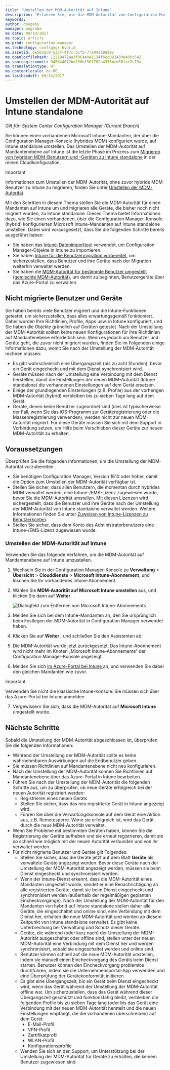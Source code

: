 ```yaml
---
title: "Umstellen der MDM-Autorität auf Intune"
description: "Erfahren Sie, wie die MDM-Autorität von Configuration Manager (hybrid) auf Intune standalone umgestellt wird."
keywords: 
author: dougeby
manager: angrobe
ms.date: 09/14/2017
ms.topic: article
ms.prod: configuration-manager
ms.technology: configmgr-hybrid
ms.assetid: be503ec9-5324-4f7c-bcf5-77204328e99c
ms.openlocfilehash: 12218472aa3f06ae041134f6cc092430e406c542
ms.sourcegitcommit: 948644072bd158b156f782a4376bcd50fac7c73a
ms.translationtype: HT
ms.contentlocale: de-DE
ms.lasthandoff: 09/14/2017
---
```

# <a name="change-your-mdm-authority-to-intune-standalone"></a>Umstellen der MDM-Autorität auf Intune standalone

*Gilt für: System Center Configuration Manager (Current Branch)*    

Sie können einen vorhandenen Microsoft Intune-Mandanten, der über die Configuration Manager-Konsole (hybrides MDM) konfiguriert wurde, auf Intune standalone umstellen. Das Umstellen der MDM-Autorität auf Mandantenebene auf Intune ist die letzte Phase im Prozess zum [Migrieren von hybriden MDM-Benutzern und -Geräten zu Intune standalone](migrate-hybridmdm-to-intunesa.md) in der reinen Cloudkonfiguration.    

> [!Important]    
> Informationen zum Umstellen der MDM-Autorität, ohne zuvor hybride MDM-Benutzer zu Intune zu migrieren, finden Sie unter [Umstellen der MDM-Autorität](change-mdm-authority.md).

Mit den Schritten in diesem Thema stellen Sie die MDM-Autorität für einen Mandanten auf Intune um und migrieren alle Geräte, die bisher noch nicht migriert wurden, zu Intune standalone. Dieses Thema bietet Informationen dazu, wie Sie einen vorhandenen, über die Configuration Manager-Konsole (hybrid) konfigurierten Microsoft Intune-Mandanten auf Intune standalone umstellen. Dabei wird vorausgesetzt, dass Sie die folgenden Schritte bereits ausgeführt haben:
- Sie haben das [Intune-Datenimporttool](migrate-import-data.md) verwendet, um Configuration Manager-Objekte in Intune zu importieren. 
- Sie haben [Intune für die Benutzermigration vorbereitet](migrate-prepare-intune.md), um sicherzustellen, dass Benutzer und ihre Geräte nach der Migration weiterhin verwaltet werden.
- Sie haben die [MDM-Autorität für bestimmte Benutzer umgestellt (gemischte MDM-Autorität)](migrate-mixed-authority.md), um damit zu beginnen, Benutzergeräte über das Azure-Portal zu verwalten.


## <a name="users-and-devices-that-have-not-been-migrated"></a>Nicht migrierte Benutzer und Geräte
Sie haben bereits viele Benutzer migriert und die Intune-Funktionen getestet, um sicherzustellen, dass alles erwartungsgemäß funktioniert. Daher wurden Ihre Richtlinien, Profile, Apps usw. in Intune konfiguriert, und Sie haben die Objekte gründlich auf Geräten getestet. Nach der Umstellung der MDM-Autorität sollten keine neuen Konfigurationen für Ihre Richtlinien auf Mandantenebene erforderlich sein. Wenn es jedoch um Benutzer und Geräte geht, die zuvor nicht migriert wurden, finden Sie im Folgenden einige Informationen dazu, womit Sie nach der Umstellung der MDM-Autorität rechnen müssen:    
- Es gibt wahrscheinlich eine Übergangszeit (bis zu acht Stunden), bevor ein Gerät eingecheckt und mit dem Dienst synchronisiert wird.
- Geräte müssen nach der Umstellung eine Verbindung mit dem Dienst herstellen, damit die Einstellungen der neuen MDM-Autorität (Intune standalone) die vorhandenen Einstellungen auf dem Gerät ersetzen.
- Einige der grundlegenden Einstellungen (z.B. Profile) aus der vorherigen MDM-Autorität (hybrid) verbleiben bis zu sieben Tage lang auf dem Gerät. 
- Geräte, denen keine Benutzer zugeordnet sind (dies ist typischerweise der Fall, wenn Sie das iOS-Programm zur Geräteregistrierung oder die Massenregistrierung verwenden), werden nicht zur neuen MDM-Autorität migriert. Für diese Geräte müssen Sie sich mit dem Support in Verbindung setzen, um Hilfe beim Verschieben dieser Geräte zur neuen MDM-Autorität zu erhalten.

## <a name="prerequisites"></a>Voraussetzungen
Überprüfen Sie die folgenden Informationen, um die Umstellung der MDM-Autorität vorzubereiten:
- Sie benötigen Configuration Manager, Version 1610 oder höher, damit die Option zum Umstellen der MDM-Autorität verfügbar ist.
- Stellen Sie sicher, dass allen Benutzern, die momentan durch hybrides MDM verwaltet werden, eine Intune-/EMS-Lizenz zugewiesen wurde, bevor Sie die MDM-Autorität umstellen. Mit diesen Lizenzen wird sichergestellt, dass die Benutzer und ihre Geräte nach der Umstellung der MDM-Autorität von Intune standalone verwaltet werden. Weitere Informationen finden Sie unter [Zuweisen von Intune-Lizenzen zu Benutzerkonten](https://docs.microsoft.com/intune/get-started/start-with-a-paid-subscription-to-microsoft-intune-step-4).
- Stellen Sie sicher, dass dem Konto des Administratorbenutzers eine Intune-/EMS-Lizenz zugewiesen wurde.

### <a name="change-the-mdm-authority-to-intune"></a>Umstellen der MDM-Autorität auf Intune
Verwenden Sie das folgende Verfahren, um die MDM-Autorität auf Mandantenebene auf Intune umzustellen.

1.  Wechseln Sie in der Configuration Manager-Konsole zu **Verwaltung** &gt; **Übersicht** &gt; **Clouddienste** &gt; **Microsoft Intune-Abonnement**, und löschen Sie Ihr vorhandenes Intune-Abonnement.
2.  Wählen Sie **MDM-Autorität auf Microsoft Intune umstellen** aus, und klicken Sie dann auf **Weiter**.

    ![Dialogfeld zum Entfernen von Microsoft Intune-Abonnements](media/mdm-change-delete-subscription.png)
3.  Melden Sie sich bei dem Intune-Mandanten an, den Sie ursprünglich beim Festlegen der MDM-Autorität in Configuration Manager verwendet haben.
4.  Klicken Sie auf **Weiter** , und schließen Sie den Assistenten ab.
5.  Die MDM-Autorität wurde jetzt zurückgesetzt. Das Intune-Abonnement wird nicht mehr im Knoten „Microsoft Intune-Abonnements“ der Configuration Manager-Konsole angezeigt.
6.  Melden Sie sich [im Azure-Portal bei Intune ](https://portal.azure.com/#blade/Microsoft_Intune_DeviceSettings/ExtensionLandingBlade/overview) an, und verwenden Sie dabei den gleichen Mandanten wie zuvor.    

  > [!Important]    
  > Verwenden Sie nicht die klassische Intune-Konsole. Sie müssen sich über das Azure-Portal bei Intune anmelden.
7.  Vergewissern Sie sich, dass die MDM-Autorität auf **Microsoft Intune** umgestellt wurde. 

## <a name="next-steps"></a>Nächste Schritte
Sobald die Umstellung der MDM-Autorität abgeschlossen ist, überprüfen Sie die folgenden Informationen:
- Während der Umstellung der MDM-Autorität sollte es keine wahrnehmbaren Auswirkungen auf die Endbenutzer geben. 
- Sie müssen Richtlinien auf Mandantenebene nicht neu konfigurieren. 
- Nach der Umstellung der MDM-Autorität können Sie Richtlinien auf Mandantenebene über das Azure-Portal in Intune bearbeiten.
-  Führen Sie nach der Umstellung der MDM-Autorität die folgenden Schritte aus, um zu überprüfen, ob neue Geräte erfolgreich bei der neuen Autorität registriert werden:   
    - Registrieren eines neuen Geräts
    - Stellen Sie sicher, dass das neu registrierte Gerät in Intune angezeigt wird.
    - Führen Sie über die Verwaltungskonsole auf dem Gerät eine Aktion aus, z.B. Remotesperre. Wenn sie erfolgreich ist, wird das Gerät durch die neue MDM-Autorität verwaltet.
- Wenn Sie Probleme mit bestimmten Geräten haben, können Sie die Registrierung der Geräte aufheben und sie erneut registrieren, damit sie so schnell wie möglich mit der neuen Autorität verbunden und von ihr verwaltet werden.
- Für nicht migrierte Benutzer und Geräte gilt Folgendes:
    - Stellen Sie sicher, dass die Geräte jetzt auf dem Blatt **Geräte** als verwaltete Geräte angezeigt werden. Bevor diese Geräte nach der Umstellung der MDM-Autorität angezeigt werden, müssen sie beim Dienst eingecheckt und synchronisiert werden. 
    - Wenn der Intune-Dienst erkennt, dass die MDM-Autorität eines Mandanten umgestellt wurde, sendet er eine Benachrichtigung an alle registrierten Geräte, damit sie beim Dienst eingecheckt und synchronisiert werden (außerhalb der regelmäßigen geplanten Eincheckvorgänge). Nach der Umstellung der MDM-Autorität für den Mandanten von hybrid auf Intune standalone stellen daher alle Geräte, die eingeschaltet und online sind, eine Verbindung mit dem Dienst her, erhalten die neue MDM-Autorität und werden ab diesem Zeitpunkt von Intune standalone verwaltet. Es gibt keine Unterbrechung bei Verwaltung und Schutz dieser Geräte.
    - Geräte, die während (oder kurz nach) der Umstellung der MDM-Autorität ausgeschaltet oder offline sind, stellen unter der neuen MDM-Autorität eine Verbindung mit dem Dienst her und werden synchronisiert, sobald sie eingeschaltet werden und online sind.  
    - Benutzer können schnell auf die neue MDM-Autorität umstellen, indem sie manuell einen Eincheckvorgang des Geräts beim Dienst starten. Benutzer können den Eincheckvorgang problemlos durchführen, indem sie die Unternehmensportal-App verwenden und eine Überprüfung der Gerätekonformität initiieren.
    - Es gibt eine Übergangszeit, bis ein Gerät beim Dienst eingecheckt wird, wenn das Gerät während der Umstellung der MDM-Autorität offline war. Um sicherzustellen, dass das Gerät während dieser Übergangszeit geschützt und funktionsfähig bleibt, verbleiben die folgenden Profile bis zu sieben Tage lang (oder bis das Gerät eine Verbindung mit der neuen MDM-Autorität herstellt und die neuen Einstellungen empfängt, die die vorhandenen überschreiben) auf dem Gerät:
        - E-Mail-Profil
        - VPN-Profil
        - Zertifikatprofil
        - WLAN-Profil
        - Konfigurationsprofile
    - Wenden Sie sich an den Support, um Unterstützung bei der Umstellung der MDM-Autorität für Geräte zu erhalten, die keinem Benutzer zugewiesen sind. 
